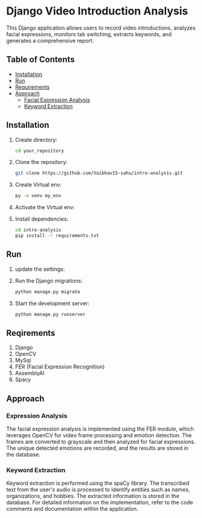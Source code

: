 # Django Video Introduction Analysis

This Django application allows users to record video introductions, analyzes facial expressions, monitors tab switching, extracts keywords, and generates a comprehensive report.

## Table of Contents
- [Installation](#installation)
- [Run](#Run)
- [Requirements](#requirements)
- [Approach](#approach)
  - [Facial Expression Analysis](#facial-expression-analysis)
  - [Keyword Extraction](#keyword-extraction)

## Installation
1. Create directory:
    ```bash
    cd your_repository
2. Clone the repository:
    ```bash
    git clone https://github.com/Vaibhav15-sahu/intro-analysis.git
3. Create Virtual env:
    ```bash
    py -m venv my_env
4. Activate the Virtual env:

5. Install dependencies:
    ```bash
    cd intro-analysis
    pip install -r requirements.txt
## Run
1. update the settings:
    
2. Run the Django migrations:
    ```bash
    python manage.py migrate
3. Start the development server:
    ```bash
    python manage.py runserver
## Reqirements
1. Django
2. OpenCV
3. MySql
4. FER (Facial Expression Recognition)
5. AssemblyAI
6. Spacy

## Approach
### Expression Analysis
The facial expression analysis is implemented using the FER module, which leverages OpenCV for video frame processing and emotion detection. The frames are converted to grayscale and then analyzed for facial expressions. The unique detected emotions are recorded, and the results are stored in the database.

### Keyword Extraction
Keyword extraction is performed using the spaCy library. The transcribed text from the user's audio is processed to identify entities such as names, organizations, and hobbies. The extracted information is stored in the database.
For detailed information on the implementation, refer to the code comments and documentation within the application.
